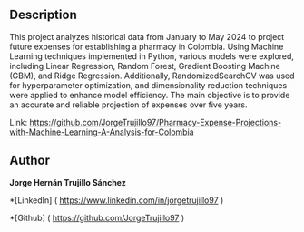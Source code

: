 ## Description

This project analyzes historical data from January to May 2024 to project future expenses for establishing a pharmacy in Colombia. Using Machine Learning techniques implemented in Python, various models were explored, including Linear Regression, Random Forest, Gradient Boosting Machine (GBM), and Ridge Regression. Additionally, RandomizedSearchCV was used for hyperparameter optimization, and dimensionality reduction techniques were applied to enhance model efficiency. The main objective is to provide an accurate and reliable projection of expenses over five years.

Link: https://github.com/JorgeTrujillo97/Pharmacy-Expense-Projections-with-Machine-Learning-A-Analysis-for-Colombia


## Author
**Jorge Hernán Trujillo Sánchez**

*[LinkedIn] ( https://www.linkedin.com/in/jorgetrujillo97 )

*[Github] ( https://github.com/JorgeTrujillo97 )
